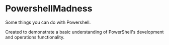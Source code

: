 # PowershellMadness
Some things you can do with Powershell.

Created to demonstrate a basic understanding of PowerShell's development and operations functionality.
